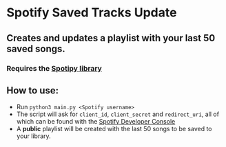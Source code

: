# Spotify Saved Tracks Update
 
 
## Creates and updates a playlist with your last 50 saved songs.

### Requires the [Spotipy library](https://github.com/plamere/spotipy)

## How to use:
- Run `python3 main.py <Spotify username>`
- The script will ask for `client_id`, `client_secret` and `redirect_uri`, all of which can be found with the [Spotify Developer Console](https://developer.spotify.com/dashboard/)
- A **public** playlist will be created with the last 50 songs to be saved to your library.
